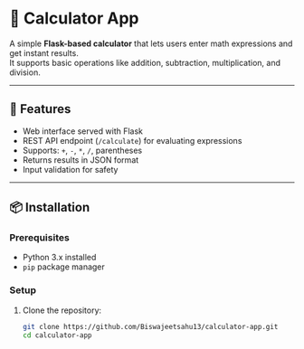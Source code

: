 # 🧮 Calculator App

A simple **Flask-based calculator** that lets users enter math expressions and get instant results.  
It supports basic operations like addition, subtraction, multiplication, and division.

---

## 🚀 Features
- Web interface served with Flask
- REST API endpoint (`/calculate`) for evaluating expressions
- Supports: `+`, `-`, `*`, `/`, parentheses
- Returns results in JSON format
- Input validation for safety

---

## 📦 Installation

### Prerequisites
- Python 3.x installed
- `pip` package manager

### Setup
1. Clone the repository:
   ```bash
   git clone https://github.com/Biswajeetsahu13/calculator-app.git
   cd calculator-app
